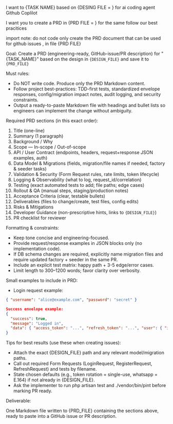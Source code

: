 I want to {TASK NAME} based on {DESING FILE = } for ai coding agent Github Coplilot

I want you to create a PRD in {PRD FILE = } for the same
follow our best pracitices

import note: do not code only create the PRD document that can be used for github issues , in file {PRD FILE}



Goal: Create a PRD (engineering-ready, GitHub-issue/PR description) for "{TASK_NAME}" based on the design in `{DESIGN_FILE}` and save it to `{PRD_FILE}`

Must rules:
- Do NOT write code. Produce only the PRD Markdown content.
- Follow project best-practices: TDD-first tests, standardized envelope responses, config/migration impact notes, audit logging, and security constraints.
- Output a ready-to-paste Markdown file with headings and bullet lists so engineers can implement the change without ambiguity.

Required PRD sections (in this exact order):
1. Title (one-line)
2. Summary (1 paragraph)
3. Background / Why
4. Scope — In-scope / Out-of-scope
5. API / User Contract (endpoints, headers, request+response JSON examples, auth)
6. Data Model & Migrations (fields, migration/file names if needed, factory & seeder tasks)
7. Validation & Security (Form Request rules, rate limits, token lifecycle)
8. Logging & Observability (what to log, request_id/correlation)
9. Testing (exact automated tests to add; file paths; edge cases)
10. Rollout & QA (manual steps, staging/production notes)
11. Acceptance Criteria (clear, testable bullets)
12. Deliverables (files to change/create, test files, config edits)
13. Risks & Mitigations
14. Developer Guidance (non-prescriptive hints, links to `{DESIGN_FILE}`)
15. PR checklist for reviewer

Formatting & constraints:
- Keep tone concise and engineering-focused.
- Provide request/response examples in JSON blocks only (no implementation code).
- If DB schema changes are required, explicitly name migration files and require updated factory + seeder in the same PR.
- Include an explicit test matrix: happy path + 3-5 edge/error cases.
- Limit length to 300–1200 words; favor clarity over verbosity.

Small examples to include in PRD:
- Login request example:
```json
{ "username": "alice@example.com", "password": "secret" }

Success envelope example:
{
  "success": true,
  "message": "Logged in",
  "data": { "access_token": "...", "refresh_token": "...", "user": { "id": 1 } }
}
```

Tips for best results (use these when creating issues):

- Attach the exact {DESIGN_FILE} path and any relevant model/migration paths.
- Call out required Form Requests (LoginRequest, RegisterRequest, RefreshRequest) and tests by filename.
- State chosen defaults (e.g., token rotation = single-use, whatsapp = E.164) if not already in {DESIGN_FILE}.
- Ask the implementer to run php artisan test and ./vendor/bin/pint before marking PR ready.

Deliverable:

One Markdown file written to {PRD_FILE} containing the sections above, ready to paste into a GitHub issue or PR description.